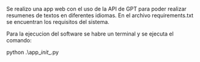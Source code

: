 Se realizo una app web con el uso de la API de GPT para poder realizar resumenes de textos en diferentes idiomas.
En el archivo requirements.txt se encuentran los requisitos del sistema.

Para la ejecucion del software se habre un terminal y se ejecuta el comando:

python .\app\__init__.py
